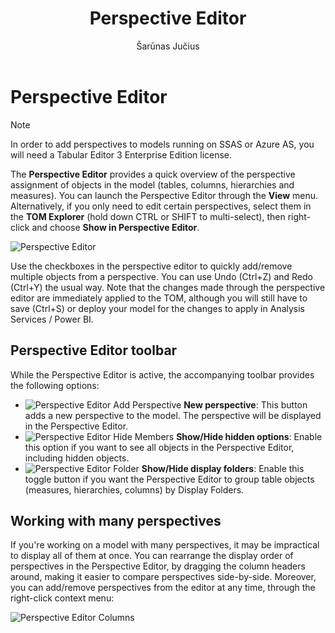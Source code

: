 ﻿---
uid: perspective-editor
title: Perspective Editor
author: Šarūnas Jučius
updated: 2022-03-16
applies_to:
  editions:
    - edition: Desktop
    - edition: Business
    - edition: Enterprise
---
# Perspective Editor

> [!NOTE]
> In order to add perspectives to models running on SSAS or Azure AS, you will need a Tabular Editor 3 Enterprise Edition license.

The **Perspective Editor** provides a quick overview of the perspective assignment of objects in the model (tables, columns, hierarchies and measures). You can launch the Perspective Editor through the **View** menu. Alternatively, if you only need to edit certain perspectives, select them in the **TOM Explorer** (hold down CTRL or SHIFT to multi-select), then right-click and choose **Show in Perspective Editor**.

![Perspective Editor](~/content/assets/images/perspective-editor.png)

Use the checkboxes in the perspective editor to quickly add/remove multiple objects from a perspective. You can use Undo (Ctrl+Z) and Redo (Ctrl+Y) the usual way. Note that the changes made through the perspective editor are immediately applied to the TOM, although you will still have to save (Ctrl+S) or deploy your model for the changes to apply in Analysis Services / Power BI.

## Perspective Editor toolbar

While the Perspective Editor is active, the accompanying toolbar provides the following options:

- ![Perspective Editor Add Perspective](~/content/assets/images/perspective-editor-add-perspective.png) **New perspective**: This button adds a new perspective to the model. The perspective will be displayed in the Perspective Editor.
- ![Perspective Editor Hide Members](~/content/assets/images/perspective-editor-hide-members.png) **Show/Hide hidden options**: Enable this option if you want to see all objects in the Perspective Editor, including hidden objects.
- ![Perspective Editor Folder](~/content/assets/images/perspective-editor-folder.png) **Show/Hide display folders**: Enable this toggle button if you want the Perspective Editor to group table objects (measures, hierarchies, columns) by Display Folders.

## Working with many perspectives

If you're working on a model with many perspectives, it may be impractical to display all of them at once. You can rearrange the display order of perspectives in the Perspective Editor, by dragging the column headers around, making it easier to compare perspectives side-by-side. Moreover, you can add/remove perspectives from the editor at any time, through the right-click context menu:

![Perspective Editor Columns](~/content/assets/images/perspective-editor-columns.png)